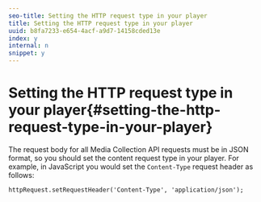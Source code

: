 ```yaml
---
seo-title: Setting the HTTP request type in your player
title: Setting the HTTP request type in your player
uuid: b8fa7233-e654-4acf-a9d7-14158cded13e
index: y
internal: n
snippet: y
---
```


# Setting the HTTP request type in your player{#setting-the-http-request-type-in-your-player}

The request body for all Media Collection API requests must be in JSON format, so you should set the content request type in your player. For example, in JavaScript you would set the `Content-Type` request header as follows: 

```
httpRequest.setRequestHeader('Content-Type', 'application/json'); 

```


